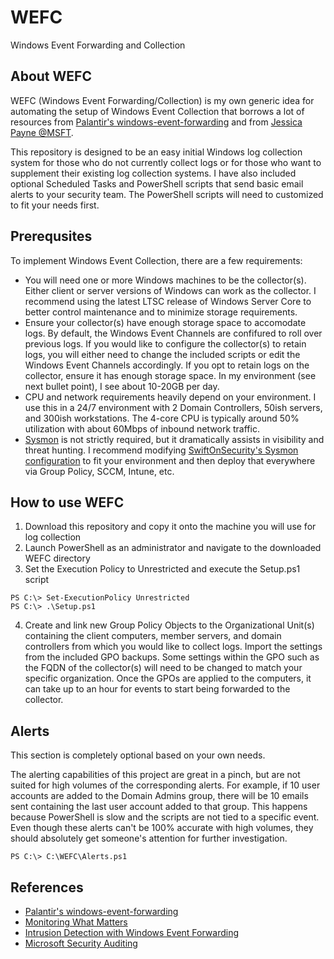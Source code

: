 # WEFC
Windows Event Forwarding and Collection

## About WEFC
WEFC (Windows Event Forwarding/Collection) is my own generic idea for automating the setup of Windows Event Collection that borrows a lot of resources from [Palantir's windows-event-forwarding](https://github.com/palantir/windows-event-forwarding) and from [Jessica Payne @MSFT](https://docs.microsoft.com/en-us/archive/blogs/jepayne/monitoring-what-matters-windows-event-forwarding-for-everyone-even-if-you-already-have-a-siem). 

This repository is designed to be an easy initial Windows log collection system for those who do not currently collect logs or for those who want to supplement their existing log collection systems. I have also included optional Scheduled Tasks and PowerShell scripts that send basic email alerts to your security team. The PowerShell scripts will need to customized to fit your needs first.

## Prerequsites
To implement Windows Event Collection, there are a few requirements:
- You will need one or more Windows machines to be the collector(s). Either client or server versions of Windows can work as the collector. I recommend using the latest LTSC release of Windows Server Core to better control maintenance and to minimize storage requirements.
- Ensure your collector(s) have enough storage space to accomodate logs. By default, the Windows Event Channels are confifured to roll over previous logs. If you would like to configure the collector(s) to retain logs, you will either need to change the included scripts or edit the Windows Event Channels accordingly. If you opt to retain logs on the collector, ensure it has enough storage space. In my environment (see next bullet point), I see about 10-20GB per day.
- CPU and network requirements heavily depend on your environment. I use this in a 24/7 environment with 2 Domain Controllers, 50ish servers, and 300ish workstations. The 4-core CPU is typically around 50% utilization with about 60Mbps of inbound network traffic.
- [Sysmon](https://docs.microsoft.com/en-us/sysinternals/downloads/sysmon#:~:text=System%20Monitor%20(Sysmon)%20is%20a,changes%20to%20file%20creation%20time.) is not strictly required, but it dramatically assists in visibility and threat hunting. I recommend modifying [SwiftOnSecurity's Sysmon configuration](https://github.com/SwiftOnSecurity/sysmon-config) to fit your environment and then deploy that everywhere via Group Policy, SCCM, Intune, etc.

## How to use WEFC
1. Download this repository and copy it onto the machine you will use for log collection
2. Launch PowerShell as an administrator and navigate to the downloaded WEFC directory
3. Set the Execution Policy to Unrestricted and execute the Setup.ps1 script
```
PS C:\> Set-ExecutionPolicy Unrestricted
PS C:\> .\Setup.ps1
```
4. Create and link new Group Policy Objects to the Organizational Unit(s) containing the client computers, member servers, and domain controllers from which you would like to collect logs. Import the settings from the included GPO backups. Some settings within the GPO such as the FQDN of the collector(s) will need to be changed to match your specific organization. Once the GPOs are applied to the computers, it can take up to an hour for events to start being forwarded to the collector.

## Alerts
This section is completely optional based on your own needs.

The alerting capabilities of this project are great in a pinch, but are not suited for high volumes of the corresponding alerts. For example, if 10 user accounts are added to the Domain Admins group, there will be 10 emails sent containing the last user account added to that group. This happens because PowerShell is slow and the scripts are not tied to a specific event. Even though these alerts can't be 100% accurate with high volumes, they should absolutely get someone's attention for further investigation.

```
PS C:\> C:\WEFC\Alerts.ps1
```

## References
* [Palantir's windows-event-forwarding](https://github.com/palantir/windows-event-forwarding)
* [Monitoring What Matters](https://docs.microsoft.com/en-us/archive/blogs/jepayne/monitoring-what-matters-windows-event-forwarding-for-everyone-even-if-you-already-have-a-siem)
* [Intrusion Detection with Windows Event Forwarding](https://docs.microsoft.com/en-us/windows/security/threat-protection/use-windows-event-forwarding-to-assist-in-intrusion-detection)
* [Microsoft Security Auditing](https://docs.microsoft.com/en-us/windows/security/threat-protection/auditing/security-auditing-overview)